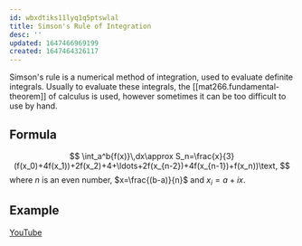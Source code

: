 ```yaml
---
id: wbxdtiks11lyq1q5ptswlal
title: Simson's Rule of Integration
desc: ''
updated: 1647466969199
created: 1647464326117
---
```


Simson's rule is a numerical method of integration, used to evaluate definite integrals. Usually to evaluate these integrals, the [[mat266.fundamental-theorem]] of calculus is used, however sometimes it can be too difficult to use by hand.

## Formula

$$
\int_a^b{f(x)}\,dx\approx S_n=\frac{x}{3}(f(x_0)+4f(x_1))+2f(x_2)+4+\ldots+2f(x_{n-2})+4f(x_{n-1})+f(x_n))\text,
$$
where $n$ is an even number, $x=\frac{(b-a)}{n}$ and $x_i=a+ix$.

## Example

[YouTube](https://youtu.be/7EqRRuh-5Lk)